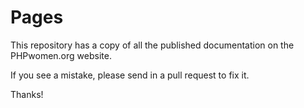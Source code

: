 # Pages

This repository has a copy of all the published documentation on the PHPwomen.org website. 

If you see a mistake, please send in a pull request to fix it. 

Thanks!


